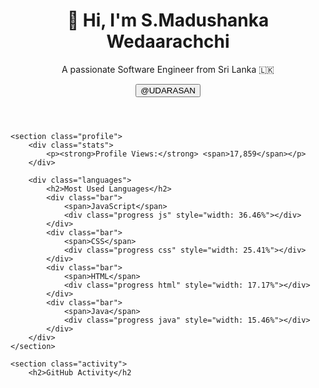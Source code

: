 
<!DOCTYPE html>
<html lang="en">
<head>
    <meta charset="UTF-8">
    <meta name="viewport" content="width=device-width, initial-scale=1.0">
    <title>Udara San - GitHub Profile</title>
    <link rel="stylesheet" href="styles.css">
</head>
<body>
    <header>
        <h1>👋 Hi, I'm S.Madushanka Wedaarachchi</h1>
        <p>A passionate Software Engineer from Sri Lanka 🇱🇰</p>
        <button class="follow-btn">@UDARASAN</button>
    </header>

    <section class="profile">
        <div class="stats">
            <p><strong>Profile Views:</strong> <span>17,859</span></p>
        </div>
        
        <div class="languages">
            <h2>Most Used Languages</h2>
            <div class="bar">
                <span>JavaScript</span>
                <div class="progress js" style="width: 36.46%"></div>
            </div>
            <div class="bar">
                <span>CSS</span>
                <div class="progress css" style="width: 25.41%"></div>
            </div>
            <div class="bar">
                <span>HTML</span>
                <div class="progress html" style="width: 17.17%"></div>
            </div>
            <div class="bar">
                <span>Java</span>
                <div class="progress java" style="width: 15.46%"></div>
            </div>
        </div>
    </section>

    <section class="activity">
        <h2>GitHub Activity</h2
